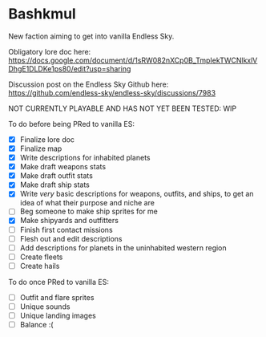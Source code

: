 # Bashkmul
 New faction aiming to get into vanilla Endless Sky. 

 Obligatory lore doc here: https://docs.google.com/document/d/1sRW082nXCp0B_TmpIekTWCNlkxlVDhgE1DLDKe1ps80/edit?usp=sharing
 
 Discussion post on the Endless Sky Github here: https://github.com/endless-sky/endless-sky/discussions/7983
 
 NOT CURRENTLY PLAYABLE AND HAS NOT YET BEEN TESTED: WIP
 
 To do before being PRed to vanilla ES:
- [X] Finalize lore doc
- [X] Finalize map
- [X] Write descriptions for inhabited planets
- [X] Make draft weapons stats
- [X] Make draft outfit stats
- [X] Make draft ship stats
- [X] Write *very* basic descriptions for weapons, outfits, and ships, to get an idea of what their purpose and niche are
- [ ] Beg someone to make ship sprites for me
- [X] Make shipyards and outfitters
- [ ] Finish first contact missions
- [ ] Flesh out and edit descriptions
- [ ] Add descriptions for planets in the uninhabited western region
- [ ] Create fleets
- [ ] Create hails
            
To do once PRed to vanilla ES:

- [ ] Outfit and flare sprites
- [ ] Unique sounds
- [ ] Unique landing images
- [ ] Balance :(
